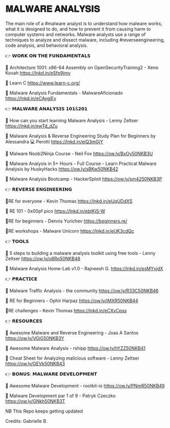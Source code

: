 #  𝐌𝐀𝐋𝐖𝐀𝐑𝐄 𝐀𝐍𝐀𝐋𝐘𝐒𝐈𝐒
The main role of a #malware analyst is to understand how malware works, what it is designed to do, and how to prevent it from causing harm to computer systems and networks. Malware analysts use a range of techniques to analyze and dissect malware, including #reverseengineering, code analysis, and behavioral analysis.

👉 𝗪𝗢𝗥𝗞 𝗢𝗡 𝗧𝗛𝗘 𝗙𝗨𝗡𝗗𝗔𝗠𝗘𝗡𝗧𝗔𝗟𝗦

🌟 Architecture 1001: x86-64 Assembly on OpenSecurityTraining2 - Xeno Kovah
https://lnkd.in/eSfp9jmv

🌟 Learn C
https://www.learn-c.org/

🌟 Malware Analysis Fundamentals - MalwareAficionado
https://lnkd.in/eCAygjEv

👉 𝗠𝗔𝗟𝗪𝗔𝗥𝗘 𝗔𝗡𝗔𝗟𝗬𝗦𝗜𝗦 𝟭𝟬𝟭&𝟮𝟬𝟭

🌟 How can you start learning Malware Analysis - Lenny Zeltser
https://lnkd.in/ewTd_dZu

🌟 Malware Analysis & Reverse Engineering Study Plan for Beginners by Alessandra 💻 Perotti
https://lnkd.in/eiQ3mGjY

🌟 Malware Noob2Ninja Course - Neil Fox
https://ow.ly/BxOy50NKB3U

🌟 Malware Analysis in 5+ Hours - Full Course - Learn Practical Malware Analysis by HuskyHacks
https://ow.ly/sBKw50NKB42

🌟 Malware Analysis Bootcamp - HackerSploit
https://ow.ly/sm4250NKB3P

👉 𝗥𝗘𝗩𝗘𝗥𝗦𝗘 𝗘𝗡𝗚𝗜𝗡𝗘𝗘𝗥𝗜𝗡𝗚

🌟RE for everyone - Kevin Thomas
https://lnkd.in/eUqUDdXS

🌟 RE 101 - 0x00pf pico
https://lnkd.in/ebtKjS-W

🌟RE for beginners - Dennis Yurichev
https://beginners.re/

🌟RE workshops - Malware Unicorn
https://lnkd.in/eUK3cdQc

👉 𝗧𝗢𝗢𝗟𝗦

🌟 5 steps to building a malware analysis toolkit using free tools - Lenny Zeltser
https://ow.ly/o8Rq50NKB48

🌟 Malware Analysis Home-Lab v1.0 - Rajneesh G.
https://lnkd.in/esMYvjdX

👉 𝗣𝗥𝗔𝗖𝗧𝗜𝗖𝗘

🌟 Malware Traffic Analysis - the community
https://ow.ly/R33C50NKB46

🌟 RE for Beginners - Ophir Harpaz
https://ow.ly/iMXR50NKB44

🌟RE challenges - Kevin Thomas
https://lnkd.in/eCXvCpss

👉 𝗥𝗘𝗦𝗢𝗨𝗥𝗖𝗘𝗦

🌟 Awesome Malware and Reverse Engineering - Joas A Santos
https://ow.ly/VGjG50NKB3Y

🌟 Awesome Malware Analysis - rshipp
https://ow.ly/hYZZ50NKB41

🌟 Cheat Sheet for Analyzing malicious software - Lenny Zeltser
https://ow.ly/GEVk50NKB43

👉 𝗕𝗢𝗡𝗨𝗦: 𝗠𝗔𝗟𝗪𝗔𝗥𝗘 𝗗𝗘𝗩𝗘𝗟𝗢𝗣𝗠𝗘𝗡𝗧

🌟 Awesome Malware Development - rootkit-io
https://ow.ly/PNmR50NKB49

🌟 Malware Development par 1 of 9 - Patryk Czeczko
https://ow.ly/GNkh50NKB3T

NB This Repo keeps getting updated

Credits: Gabrielle B.


